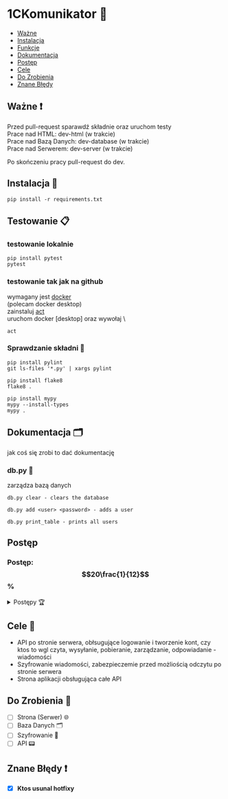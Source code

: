 # 1CKomunikator 💬
- [Ważne](#wa%C5%BCne)
- [Instalacja](#instalacja)
- [Funkcje](#funkcje)
- [Dokumentacja](#dokumentacja)
- [Postęp](#postęp)
- [Cele](#cele)
- [Do Zrobienia](#do-zrobienia)
- [Znane Błędy](#znane-błędy)

## Ważne ❗
Przed pull-request sparawdź składnie oraz uruchom testy \
Prace nad HTML: dev-html (w trakcie) \
Prace nad Bazą Danych: dev-database (w trakcie) \
Prace nad Serwerem: dev-server (w trakcie)

Po skończeniu pracy pull-request do dev.

## Instalacja 💽

```shell
pip install -r requirements.txt
```

## Testowanie 📋

### testowanie lokalnie

```shell
pip install pytest
pytest
```

### testowanie tak jak na github

wymagany jest [docker](https://www.docker.com/) \
(polecam docker desktop) \
zainstaluj [act](https://nektosact.com/installation/index.html) \
uruchom docker [desktop] oraz wywołaj \
```shell
act
```

### Sprawdzanie składni 📠

```shell
pip install pylint
git ls-files '*.py' | xargs pylint
```

```shell
pip install flake8
flake8 .
```

```shell
pip install mypy
mypy --install-types
mypy .
```

## Dokumentacja 🗂️

jak coś się zrobi to dać dokumentację

### db.py 📑

zarządza bazą danych

`db.py clear - clears the database`

`db.py add <user> <password> - adds a user`

`db.py print_table - prints all users`

## Postęp

### **Postęp: $$20\frac{1}{12}$$%**

<details>
<summary> Postępy 🏆 </summary>

### Podstawa serwera 🌐

- [ ] Całość gotowa     (100%)
- [ ] Większość gotowa  (~75%)
- [ ] Połowa gotowa     (~50%)
- [x] Mniejszość gotowa (~25%)
- [ ] Nic nie jest gotowe (0%)

### Obsługa bazy danych 📠

- [ ] Całość gotowa     (100%)
- [ ] Większość gotowa  (~75%)
- [ ] Połowa gotowa     (~50%)
- [x] Mniejszość gotowa (~25%)
- [ ] Nic nie jest gotowe (0%)

### Działające API - Weryfikacja danych 🗂️

- [ ] Całość gotowa     (100%)
- [ ] Większość gotowa  (~75%)
- [x] Połowa gotowa     (~50%)
- [ ] Mniejszość gotowa (~25%)
- [ ] Nic nie jest gotowe (0%)

### Działające API - Obsługa wiadomości 💬

- [ ] Całość gotowa     (100%)
- [ ] Większość gotowa  (~75%)
- [ ] Połowa gotowa     (~50%)
- [ ] Mniejszość gotowa (~25%)
- [x] Nic nie jest gotowe (0%)

### Szyfrowanie 📟

- [ ] Całość gotowa     (100%)
- [ ] Większość gotowa  (~75%)
- [ ] Połowa gotowa     (~50%)
- [ ] Mniejszość gotowa (~25%)
- [x] Nic nie jest gotowe (0%)

### Inne g$%&a 🥚

- [ ] Całość gotowa     (100%)
- [ ] Większość gotowa  (~75%)
- [ ] Połowa gotowa     (~50%)
- [x] Mniejszość gotowa (~25%)
- [ ] Nic nie jest gotowe (0%)

</details>

## Cele 🏅

- API po stronie serwera, obłsugujące logowanie i tworzenie kont, czy ktos to wgl czyta, wysyłanie, pobieranie, zarządzanie, odpowiadanie -
  wiadomości
- Szyfrowanie wiadomości, zabezpieczemie przed możliością odczytu po stronie serwera
- Strona aplikacji obsługująca całe API

## Do Zrobienia 🧾

- [ ] Strona (Serwer) 🌐
- [ ] Baza Danych 🗂️
- [ ] Szyfrowanie 🔐
- [ ] API 📟

## Znane Błędy ❗

- [x] **Ktos usunal hotfixy**

